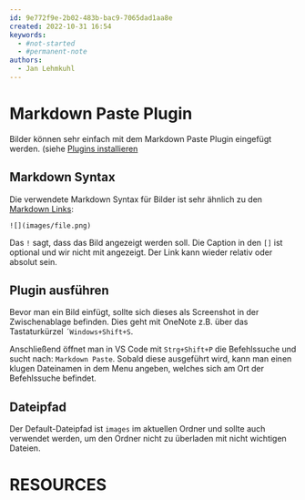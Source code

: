 ```yaml
---
id: 9e772f9e-2b02-483b-bac9-7065dad1aa8e
created: 2022-10-31 16:54
keywords: 
  - #not-started
  - #permanent-note
authors:
  - Jan Lehmkuhl
---
```



Markdown Paste Plugin
======================================================================

Bilder können sehr einfach mit dem Markdown Paste Plugin eingefügt werden. 
(siehe [Plugins installieren](../../../README_old.md#plugins-installieren)


## Markdown Syntax
Die verwendete Markdown Syntax für Bilder ist sehr ähnlich zu den [Markdown Links](../../languages/markdown/links.md):  

    ![](images/file.png)

Das `!` sagt, dass das Bild angezeigt werden soll. 
Die Caption in den `[]` ist optional und wir nicht mit angezeigt. 
Der Link kann wieder relativ oder absolut sein. 


## Plugin ausführen
Bevor man ein Bild einfügt, sollte sich dieses als Screenshot in der Zwischenablage befinden. 
Dies geht mit OneNote z.B. über das Tastaturkürzel `´Windows+Shift+S`. 

Anschließend öffnet man in VS Code mit `Strg+Shift+P` die Befehlssuche und sucht nach: `Markdown Paste`. 
Sobald diese ausgeführt wird, kann man einen klugen Dateinamen in dem Menu angeben, welches sich am Ort der Befehlssuche befindet. 


## Dateipfad
Der Default-Dateipfad ist `images` im aktuellen Ordner und sollte auch verwendet werden, um den Ordner nicht zu überladen mit nicht wichtigen Dateien. 



RESOURCES
======================================================================
